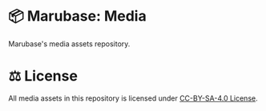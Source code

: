 # 📦 Marubase: Media

Marubase's media assets repository.

# ⚖️ License

All media assets in this repository is licensed under [CC-BY-SA-4.0 License](https://github.com/marubase/media/blob/main/LICENSE).
